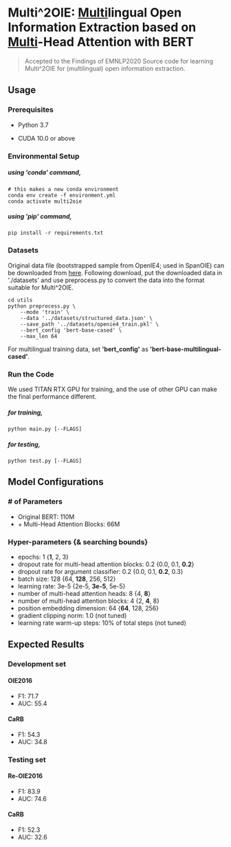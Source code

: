 # Multi^2OIE: <u>Multi</u>lingual Open Information Extraction based on <u>Multi</u>-Head Attention with BERT

> Accepted to the Findings of EMNLP2020
> Source code for learning Multi^2OIE for (multilingual) open information extraction.

## Usage

### Prerequisites

- Python 3.7

- CUDA 10.0 or above

  

### Environmental Setup

##### using  'conda' command,
~~~~
# this makes a new conda environment
conda env create -f environment.yml
conda activate multi2oie
~~~~

##### using  'pip' command,
~~~~
pip install -r requirements.txt
~~~~




### Datasets

Original data file (bootstrapped sample from OpenIE4; used in SpanOIE) can be downloaded from [here](https://drive.google.com/file/d/1AEfwbh3BQnsv2VM977cS4tEoldrayKB6/view).
Following download, put the downloaded data in './datasets' and use preprocess.py to convert the data into the format suitable for Multi^2OIE.

~~~~
cd utils
python preprocess.py \
    --mode 'train' \
    --data '../datasets/structured_data.json' \
    --save_path '../datasets/openie4_train.pkl' \
    --bert_config 'bert-base-cased' \
    --max_len 64
~~~~

For multilingual training data, set **'bert_config'** as **'bert-base-multilingual-cased'**. 




### Run the Code

We used TITAN RTX GPU for training, and the use of other GPU can make the final performance different.

##### for training,

~~~~
python main.py [--FLAGS]
~~~~

##### for testing,

~~~~
python test.py [--FLAGS]
~~~~



## Model Configurations

### # of Parameters

- Original BERT: 110M
- \+ Multi-Head Attention Blocks: 66M



### Hyper-parameters {& searching bounds}

- epochs: 1 {**1**, 2, 3}
- dropout rate for multi-head attention blocks: 0.2 {0.0, 0.1, **0.2**}
- dropout rate for argument classifier: 0.2 {0.0, 0.1, **0.2**, 0.3}
- batch size: 128 {64, **128**, 256, 512}
- learning rate: 3e-5 {2e-5, **3e-5**, 5e-5}
- number of multi-head attention heads: 8 {4, **8**}
- number of multi-head attention blocks: 4 {2, **4**, 8}
- position embedding dimension: 64 {**64**, 128, 256}
- gradient clipping norm: 1.0 (not tuned)
- learning rate warm-up steps: 10% of total steps (not tuned)



## Expected Results

### Development set

#### OIE2016

- F1: 71.7
- AUC: 55.4

#### CaRB

- F1: 54.3
- AUC: 34.8



### Testing set

#### Re-OIE2016

- F1: 83.9
- AUC: 74.6

#### CaRB

- F1: 52.3
- AUC: 32.6
